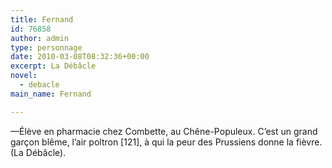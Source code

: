 ```yaml
---
title: Fernand
id: 76858
author: admin
type: personnage
date: 2010-03-08T08:32:36+00:00
excerpt: La Débâcle
novel:
  - debacle
main_name: Fernand

---
```

—Élève en pharmacie chez Combette, au Chêne-Populeux. C&rsquo;est un grand garçon blême, l&rsquo;air poltron [121], à qui la peur des Prussiens donne la fièvre. (La Débâcle).